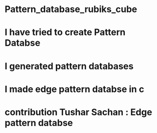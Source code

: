 # Pattern_database_rubiks_cube
# I have tried to create Pattern Databse 
# I generated pattern databases 
# I made edge pattern databse in c
# contribution Tushar Sachan : Edge pattern databse 

